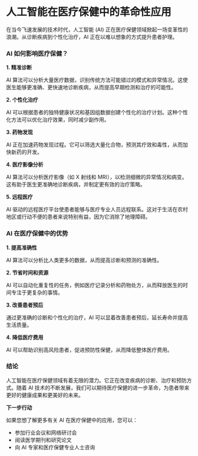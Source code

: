 # 人工智能在医疗保健中的革命性应用

在当今飞速发展的技术时代，人工智能 (AI) 正在医疗保健领域掀起一场变革性的浪潮。从诊断疾病到个性化治疗，AI 正在以难以想象的方式提升患者护理。

### AI 如何影响医疗保健？

**1. 精准诊断**

AI 算法可以分析大量医疗数据，识别传统方法可能错过的模式和异常情况。这使医生能够更准确、更快速地诊断疾病，从而提高早期检测和治疗的可能性。

**2. 个性化治疗**

AI 可以根据患者的独特健康状况和基因组数据创建个性化的治疗计划。这种个性化方法可以优化治疗效果，同时减少副作用。

**3. 药物发现**

AI 正在加速药物发现过程。它可以筛选大量化合物，预测其疗效和毒性，从而加快新药的开发。

**4. 医疗影像分析**

AI 算法可以分析医疗影像（如 X 射线和 MRI），以检测细微的异常情况和病变。这有助于医生更准确地诊断疾病，并制定更有效的治疗策略。

**5. 远程医疗**

AI 驱动的远程医疗平台使患者能够与医疗专业人员远程联系。这对于生活在农村地区或行动不便的患者来说特别有益，因为它消除了地理障碍。

### AI 在医疗保健中的优势

**1. 提高准确性**

AI 算法可以分析比人类更多的数据，从而提高诊断和预测的准确性。

**2. 节省时间和资源**

AI 可以自动化重复性的任务，例如医疗记录分析和药物处方，从而释放医生的时间专注于更复杂的事情。

**3. 改善患者预后**

通过更准确的诊断和个性化的治疗，AI 可以显着改善患者预后，延长寿命并提高生活质量。

**4. 降低医疗费用**

AI 可以帮助识别高风险患者，促进预防性保健，从而降低整体医疗费用。

### 结论

人工智能在医疗保健领域有着无限的潜力。它正在改变疾病的诊断、治疗和预防方式。随着 AI 技术的不断发展，我们可以期待医疗保健的进一步革命，为患者带来更好的健康成果和更美好的未来。

**下一步行动**

如果您想了解更多有关 AI 在医疗保健中的应用，您可以：

* 参加行业会议和网络研讨会
* 阅读医学期刊和研究论文
* 向 AI 专家和医疗保健专业人士咨询
